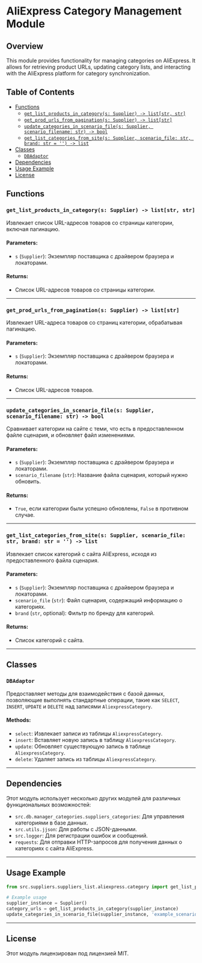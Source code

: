 # AliExpress Category Management Module

## Overview

This module provides functionality for managing categories on AliExpress. It allows for retrieving product URLs, updating category lists, and interacting with the AliExpress platform for category synchronization.

## Table of Contents

- [Functions](#functions)
    - [`get_list_products_in_category(s: Supplier) -> list[str, str]`](#get_list_products_in_category-s-supplier--liststr-str)
    - [`get_prod_urls_from_pagination(s: Supplier) -> list[str]`](#get_prod_urls_from_pagination-s-supplier--liststr)
    - [`update_categories_in_scenario_file(s: Supplier, scenario_filename: str) -> bool`](#update_categories_in_scenario_file-s-supplier-scenario_filename-str--bool)
    - [`get_list_categories_from_site(s: Supplier, scenario_file: str, brand: str = '') -> list`](#get_list_categories_from_site-s-supplier-scenario_file-str-brand-str--list)
- [Classes](#classes)
    - [`DBAdaptor`](#dbadaptor)
- [Dependencies](#dependencies)
- [Usage Example](#usage-example)
- [License](#license)

## Functions

### `get_list_products_in_category(s: Supplier) -> list[str, str]`

Извлекает список URL-адресов товаров со страницы категории, включая пагинацию.

#### Parameters:

- `s` (`Supplier`): Экземпляр поставщика с драйвером браузера и локаторами.

#### Returns:

- Список URL-адресов товаров со страницы категории.

---

### `get_prod_urls_from_pagination(s: Supplier) -> list[str]`

Извлекает URL-адреса товаров со страниц категории, обрабатывая пагинацию.

#### Parameters:

- `s` (`Supplier`): Экземпляр поставщика с драйвером браузера и локаторами.

#### Returns:

- Список URL-адресов товаров.

---

### `update_categories_in_scenario_file(s: Supplier, scenario_filename: str) -> bool`

Сравнивает категории на сайте с теми, что есть в предоставленном файле сценария, и обновляет файл изменениями.

#### Parameters:

- `s` (`Supplier`): Экземпляр поставщика с драйвером браузера и локаторами.
- `scenario_filename` (`str`): Название файла сценария, который нужно обновить.

#### Returns:

- `True`, если категории были успешно обновлены, `False` в противном случае.

---

### `get_list_categories_from_site(s: Supplier, scenario_file: str, brand: str = '') -> list`

Извлекает список категорий с сайта AliExpress, исходя из предоставленного файла сценария.

#### Parameters:

- `s` (`Supplier`): Экземпляр поставщика с драйвером браузера и локаторами.
- `scenario_file` (`str`): Файл сценария, содержащий информацию о категориях.
- `brand` (`str`, optional): Фильтр по бренду для категорий.

#### Returns:

- Список категорий с сайта.

---

## Classes

### `DBAdaptor`

Предоставляет методы для взаимодействия с базой данных, позволяющие выполнять стандартные операции, такие как `SELECT`, `INSERT`, `UPDATE` и `DELETE` над записями `AliexpressCategory`.

#### Methods:

- `select`: Извлекает записи из таблицы `AliexpressCategory`.
- `insert`: Вставляет новую запись в таблицу `AliexpressCategory`.
- `update`: Обновляет существующую запись в таблице `AliexpressCategory`.
- `delete`: Удаляет запись из таблицы `AliexpressCategory`.

---

## Dependencies

Этот модуль использует несколько других модулей для различных функциональных возможностей:

- `src.db.manager_categories.suppliers_categories`: Для управления категориями в базе данных.
- `src.utils.jjson`: Для работы с JSON-данными.
- `src.logger`: Для регистрации ошибок и сообщений.
- `requests`: Для отправки HTTP-запросов для получения данных о категориях с сайта AliExpress.

---

## Usage Example

```python
from src.suppliers.suppliers_list.aliexpress.category import get_list_products_in_category, update_categories_in_scenario_file

# Example usage
supplier_instance = Supplier()
category_urls = get_list_products_in_category(supplier_instance)
update_categories_in_scenario_file(supplier_instance, 'example_scenario.json')
```

---

## License

Этот модуль лицензирован под лицензией MIT.